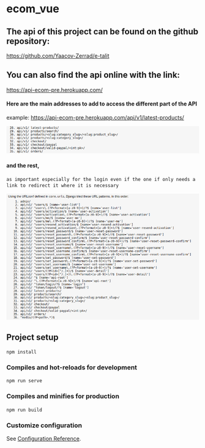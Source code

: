 # ecom_vue

## The api of this project can be found on the github repository:
  https://github.com/Yaacov-Zerrad/e-talit

## You can also find the api online with the link:
  https://api-ecom-pre.herokuapp.com/
  
#### Here are the main addresses to add to access the different part of the API
example:
	https://api-ecom-pre.herokuapp.com/api/v1/latest-products/

 ![Screenshot](screen3.png) 
 
#### and the rest, 
	as important especially for the login even if the one if only needs a link to redirect it where it is necessary
 ![Screenshot](screen1.png) 
 
 
## Project setup
```
npm install
```

### Compiles and hot-reloads for development
```
npm run serve
```

### Compiles and minifies for production
```
npm run build
```

### Customize configuration
See [Configuration Reference](https://cli.vuejs.org/config/).
